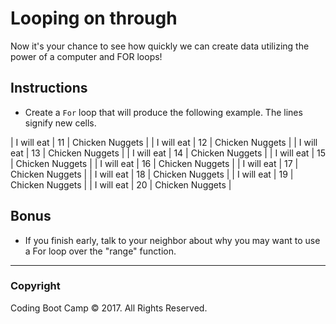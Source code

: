# Looping on through

Now it's your chance to see how quickly we can create data utilizing the power of a computer and FOR loops!

## Instructions

* Create a `For` loop that will produce the following example. The lines signify new cells.

| I will eat | 11 | Chicken Nuggets |
| I will eat | 12 | Chicken Nuggets |
| I will eat | 13 | Chicken Nuggets |
| I will eat | 14 | Chicken Nuggets |
| I will eat | 15 | Chicken Nuggets |
| I will eat | 16 | Chicken Nuggets |
| I will eat | 17 | Chicken Nuggets |
| I will eat | 18 | Chicken Nuggets |
| I will eat | 19 | Chicken Nuggets |
| I will eat | 20 | Chicken Nuggets |

## Bonus

* If you finish early, talk to your neighbor about why you may want to use a For loop over the "range" function.

- - -

### Copyright

Coding Boot Camp © 2017. All Rights Reserved.

